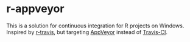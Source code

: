 r-appveyor
==========

This is a solution for continuous integration for R projects on Windows.
Inspired by [r-travis](/craigcitro/r-travis), but targeting [AppVeyor](http://appveyor.com) instead of [Travis-CI](http://travis-ci.org).

